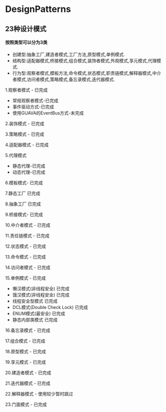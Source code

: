 # DesignPatterns 
## 23种设计模式

#### 按照类型可以分为3类
 * 创建型:抽象工厂,建造者模式,工厂方法,原型模式,单例模式.
 * 结构型:适配器模式,桥接模式,组合模式,装饰者模式,外观模式,享元模式,代理模式.
 * 行为型:观察者模式,模板方法,命令模式,状态模式,职责链模式,解释器模式,中介者模式,访问者模式,策略模式,备忘录模式,迭代器模式.
 

1.观察者模式 - 已完成 
  *  常规观察者模式-已完成
  *  事件驱动方式-已完成
  *  使用GUAVA的EventBus方式-未完成

2.装饰模式 - 已完成

3.策略模式 - 已完成

4.适配器模式 - 已完成

5.代理模式 

 *  静态代理-已完成
 *  动态代理-已完成

6.模板模式- 已完成

7.静态工厂 已完成
    
8.抽象工厂 已完成

9.桥接模式- 已完成

10.中介者模式 - 已完成

11.责任链模式 - 已完成

12.状态模式 - 已完成

13.命令模式 - 已完成

14.访问者模式 - 已完成

15.单例模式 - 已完成

   * 懒汉模式(非线程安全) 已完成
   * 饿汉模式(非线程安全) 已完成
   * 线程安全型模式 已完成
   * DCL模式(Double Check Lock) 已完成
   * ENUM模式(最安全) 已完成
   * 静态内部类模式  已完成

16.备忘录模式 - 已完成

17.组合模式 - 已完成

18.原型模式 - 已完成

19.享元模式 - 已完成

20.建造者模式 - 已完成

21.迭代器模式 - 已完成

22.解释器模式 - 使用较少暂时跳过

23.门面模式 - 已完成




